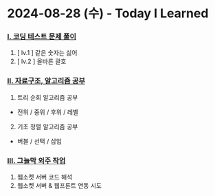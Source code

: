 # 2024-08-28 (수) - Today I Learned

### <a href="https://blingbunny.notion.site/b2a2ef1073f34127aa2903215999e9ec?pvs=4" target="_blank">Ⅰ. 코딩 테스트 문제 풀이</a>
1. [ lv.1 ] 같은 숫자는 싫어
2. [ lv.2 ] 올바른 괄호

### <a href="https://blingbunny.notion.site/1b217392b71742a68f4efb42d71309eb?pvs=4" target="_blank">Ⅱ. 자료구조, 알고리즘 공부</a>
1. 트리 순회 알고리즘 공부
  - 전위 / 중위 / 후위 / 레벨
2. 기초 정렬 알고리즘 공부
  - 버블 / 선택 / 삽입

### <a href="https://www.notion.so/blingbunny/4b630d83a96440e2adea6fcbe8b26814?pvs=4" target="_blank">Ⅲ. 그늘막 외주 작업</a>
1. 웹소켓 서버 코드 해석
2. 웹소켓 서버 & 웹프론트 연동 시도
